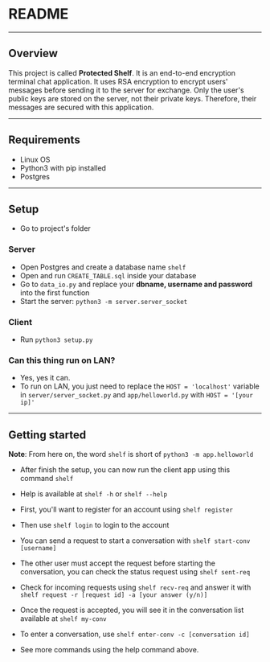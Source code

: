 # README #
---

## Overview ##

This project is called **Protected Shelf**. It is an end-to-end encryption terminal chat application. It uses RSA encryption to encrypt users' messages before sending it to the server for exchange. Only the user's public keys are stored on the server, not their private keys. Therefore, their messages are secured with this application.

---

## Requirements ##
- Linux OS
- Python3 with pip installed
- Postgres
---

## Setup ##
- Go to project's folder
### Server ###
- Open Postgres and create a database name ```shelf```
- Open and run ```CREATE_TABLE.sql``` inside your database
- Go to ```data_io.py``` and replace your **dbname, username and password** into the first function
- Start the server: ```python3 -m server.server_socket```

### Client ###
- Run ```python3 setup.py```

### Can this thing run on LAN? ###
- Yes, yes it can. 
- To run on LAN, you just need to replace the ```HOST = 'localhost'``` variable in ```server/server_socket.py``` and ```app/helloworld.py``` with ```HOST = '[your ip]'``` 

---

## Getting started ##

**Note**: From here on, the word `shelf` is short of `python3 -m app.helloworld`

- After finish the setup, you can now run the client app using this command `shelf`

- Help is available at `shelf -h` or `shelf --help` 

- First, you'll want to register for an account using `shelf register`

- Then use `shelf login` to login to the account

- You can send a request to start a conversation with `shelf start-conv [username]`

- The other user must accept the request before starting the conversation, you can check the status request using `shelf sent-req`

- Check for incoming requests using `shelf recv-req` and answer it with `shelf request -r [request id] -a [your answer (y/n)]`

- Once the request is accepted, you will see it in the conversation list available at `shelf my-conv`

- To enter a conversation, use `shelf enter-conv -c [conversation id]`

- See more commands using the help command above.